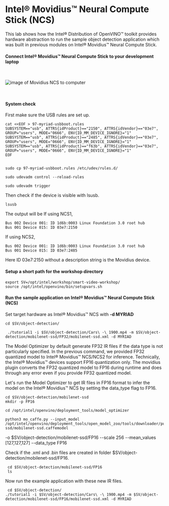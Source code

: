 
# Intel® Movidius™ Neural Compute Stick (NCS)

This lab shows how the Intel® Distribution of OpenVINO™ toolkit provides hardware abstraction to run the sample object detection application which was built in previous modules on Intel® Movidius™ Neural Compute Stick. 

#### Connect Intel® Movidius™ Neural Compute Stick to your development laptop
<br>

![image of Movidius NCS to computer](https://github.com/intel-iot-devkit/smart-video-workshop/blob/master/images/Movidius.png "connected NCS")

<br>

#### System check
First make sure the USB rules are set up.

	cat <<EOF > 97-myriad-usbboot.rules
	SUBSYSTEM=="usb", ATTRS{idProduct}=="2150", ATTRS{idVendor}=="03e7", GROUP="users", MODE="0666", ENV{ID_MM_DEVICE_IGNORE}="1"
	SUBSYSTEM=="usb", ATTRS{idProduct}=="2485", ATTRS{idVendor}=="03e7", GROUP="users", MODE="0666", ENV{ID_MM_DEVICE_IGNORE}="1"
	SUBSYSTEM=="usb", ATTRS{idProduct}=="f63b", ATTRS{idVendor}=="03e7", GROUP="users", MODE="0666", ENV{ID_MM_DEVICE_IGNORE}="1"
	EOF

	
	sudo cp 97-myriad-usbboot.rules /etc/udev/rules.d/
	
	sudo udevadm control --reload-rules
	
	sudo udevadm trigger
	
Then check if the device is visible with lsusb.
	
	lsusb
	
The output will be
If using NCS1,

	Bus 002 Device 001: ID 1d6b:0003 Linux Foundation 3.0 root hub
	Bus 001 Device 015: ID 03e7:2150  
	
If using NCS2,

	Bus 002 Device 001: ID 1d6b:0003 Linux Foundation 3.0 root hub
	Bus 001 Device 015: ID 03e7:2485 

Here ID 03e7:2150 without a description string is the Movidius device.

#### Setup a short path for the workshop directory

	export SV=/opt/intel/workshop/smart-video-workshop/
	source /opt/intel/openvino/bin/setupvars.sh

#### Run the sample application on Intel® Movidius™ Neural Compute Stick (NCS)
Set target hardware as Intel® Movidius™ NCS with **-d MYRIAD**
  
	cd $SV/object-detection/

```
 ./tutorial1 -i $SV/object-detection/Cars\ -\ 1900.mp4 -m $SV/object-detection/mobilenet-ssd/FP32/mobilenet-ssd.xml -d MYRIAD
```
<!--
You will get following error as Intel® Movidius™ NCS supports only FP16 format. 

![image of Movidius NCS error for FP32 model](https://github.com/intel-iot-devkit/smart-video-workshop/blob/master/images/NCSerror.png)
-->

The Model Optimizer by default generate FP32 IR files if the data type is not particularly specified. In the previous command, we provided FP32 quantized model to Intel® Movidius™ NCS/NCS2 for inference. 
Technically, the Intel® Movidius™ devices support FP16 quantization only. The movidius plugin converts the FP32 quantized model to FP16 during runtime and does through any error even if you provide FP32 quantized model. 


Let's run the Model Optimizer to get IR files in FP16 format to infer the model on the Intel® Movidius™ NCS by setting the data_type flag to FP16.
  
    cd $SV/object-detection/mobilenet-ssd
    mkdir -p FP16
    
    cd /opt/intel/openvino/deployment_tools/model_optimizer
	
	python3 mo_caffe.py --input_model /opt/intel/openvino/deployment_tools/open_model_zoo/tools/downloader/public/mobilenet-ssd/mobilenet-ssd.caffemodel
 -o $SV/object-detection/mobilenet-ssd/FP16 --scale 256 --mean_values [127,127,127] --data_type FP16

Check if the .xml and .bin files are created in folder $SV/object-detection/mobilenet-ssd/FP16. 
	 
	 cd $SV/object-detection/mobilenet-ssd/FP16
	 ls
	
Now run the example application with these new IR files.

     cd $SV/object-detection/
    ./tutorial1 -i $SV/object-detection/Cars\ -\ 1900.mp4 -m $SV/object-detection/mobilenet-ssd/FP16/mobilenet-ssd.xml -d MYRIAD
